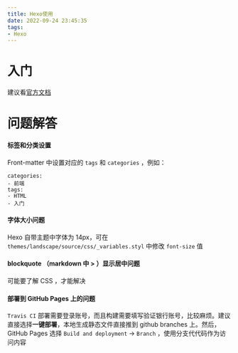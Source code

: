 ```yaml
---
title: Hexo使用
date: 2022-09-24 23:45:35
tags:
- Hexo
---
```


# 入门

建议看[官方文档](https://hexo.io/zh-cn/docs/)

# 问题解答

#### 标签和分类设置
Front-matter 中设置对应的 `tags` 和 `categories` ，例如：
```
categories:
- 前端
tags:
- HTML
- 入门
```

#### 字体大小问题
Hexo 自带主题中字体为 14px，可在 `themes/landscape/source/css/_variables.styl` 中修改 `font-size` 值
#### blockquote （markdown 中 > ）显示居中问题
可能要了解 CSS ，才能解决
#### 部署到 GitHub Pages 上的问题
`Travis CI` 部署需要登录账号，而且构建需要填写验证银行账号，比较麻烦。建议直接选择**一键部署**，本地生成静态文件直接推到 github branches 上。然后， GitHub Pages 选择 `Build and deployment` -> `Branch` ，使用分支代代码作为访问内容